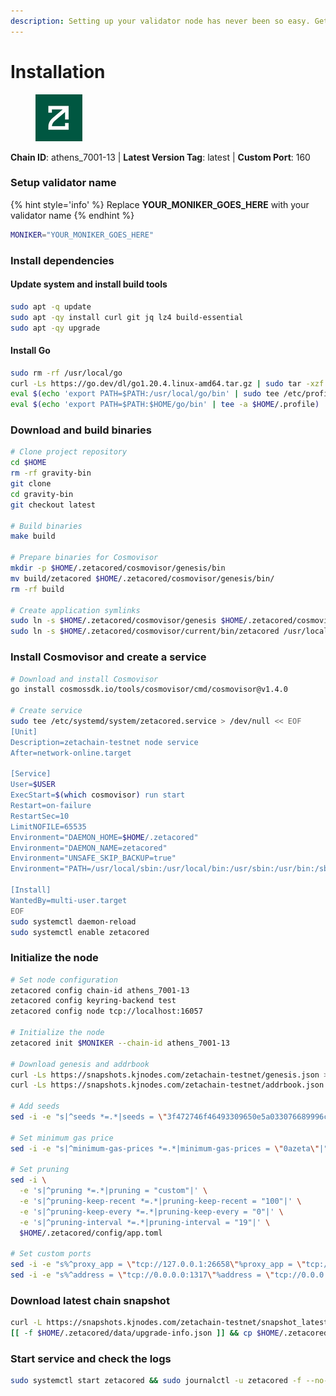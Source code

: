 ```yaml
---
description: Setting up your validator node has never been so easy. Get your validator running in minutes by following step by step instructions.
---
```


# Installation

<figure><img src="https://raw.githubusercontent.com/kj89/cosmos-images/main/logos/zetachain.png" alt=""><figcaption></figcaption></figure>

**Chain ID**: athens_7001-13 | **Latest Version Tag**: latest | **Custom Port**: 160

### Setup validator name

{% hint style='info' %}
Replace **YOUR_MONIKER_GOES_HERE** with your validator name
{% endhint %}

```bash
MONIKER="YOUR_MONIKER_GOES_HERE"
```

### Install dependencies

#### Update system and install build tools

```bash
sudo apt -q update
sudo apt -qy install curl git jq lz4 build-essential
sudo apt -qy upgrade
```

#### Install Go

```bash
sudo rm -rf /usr/local/go
curl -Ls https://go.dev/dl/go1.20.4.linux-amd64.tar.gz | sudo tar -xzf - -C /usr/local
eval $(echo 'export PATH=$PATH:/usr/local/go/bin' | sudo tee /etc/profile.d/golang.sh)
eval $(echo 'export PATH=$PATH:$HOME/go/bin' | tee -a $HOME/.profile)
```

### Download and build binaries

```bash
# Clone project repository
cd $HOME
rm -rf gravity-bin
git clone 
cd gravity-bin
git checkout latest

# Build binaries
make build

# Prepare binaries for Cosmovisor
mkdir -p $HOME/.zetacored/cosmovisor/genesis/bin
mv build/zetacored $HOME/.zetacored/cosmovisor/genesis/bin/
rm -rf build

# Create application symlinks
sudo ln -s $HOME/.zetacored/cosmovisor/genesis $HOME/.zetacored/cosmovisor/current -f
sudo ln -s $HOME/.zetacored/cosmovisor/current/bin/zetacored /usr/local/bin/zetacored -f
```

### Install Cosmovisor and create a service

```bash
# Download and install Cosmovisor
go install cosmossdk.io/tools/cosmovisor/cmd/cosmovisor@v1.4.0

# Create service
sudo tee /etc/systemd/system/zetacored.service > /dev/null << EOF
[Unit]
Description=zetachain-testnet node service
After=network-online.target

[Service]
User=$USER
ExecStart=$(which cosmovisor) run start
Restart=on-failure
RestartSec=10
LimitNOFILE=65535
Environment="DAEMON_HOME=$HOME/.zetacored"
Environment="DAEMON_NAME=zetacored"
Environment="UNSAFE_SKIP_BACKUP=true"
Environment="PATH=/usr/local/sbin:/usr/local/bin:/usr/sbin:/usr/bin:/sbin:/bin:/usr/games:/usr/local/games:/snap/bin:$HOME/.zetacored/cosmovisor/current/bin"

[Install]
WantedBy=multi-user.target
EOF
sudo systemctl daemon-reload
sudo systemctl enable zetacored
```

### Initialize the node

```bash
# Set node configuration
zetacored config chain-id athens_7001-13
zetacored config keyring-backend test
zetacored config node tcp://localhost:16057

# Initialize the node
zetacored init $MONIKER --chain-id athens_7001-13

# Download genesis and addrbook
curl -Ls https://snapshots.kjnodes.com/zetachain-testnet/genesis.json > $HOME/.zetacored/config/genesis.json
curl -Ls https://snapshots.kjnodes.com/zetachain-testnet/addrbook.json > $HOME/.zetacored/config/addrbook.json

# Add seeds
sed -i -e "s|^seeds *=.*|seeds = \"3f472746f46493309650e5a033076689996c8881@zetachain-testnet.rpc.kjnodes.com:16059\"|" $HOME/.zetacored/config/config.toml

# Set minimum gas price
sed -i -e "s|^minimum-gas-prices *=.*|minimum-gas-prices = \"0azeta\"|" $HOME/.zetacored/config/app.toml

# Set pruning
sed -i \
  -e 's|^pruning *=.*|pruning = "custom"|' \
  -e 's|^pruning-keep-recent *=.*|pruning-keep-recent = "100"|' \
  -e 's|^pruning-keep-every *=.*|pruning-keep-every = "0"|' \
  -e 's|^pruning-interval *=.*|pruning-interval = "19"|' \
  $HOME/.zetacored/config/app.toml

# Set custom ports
sed -i -e "s%^proxy_app = \"tcp://127.0.0.1:26658\"%proxy_app = \"tcp://127.0.0.1:16058\"%; s%^laddr = \"tcp://127.0.0.1:26657\"%laddr = \"tcp://127.0.0.1:16057\"%; s%^pprof_laddr = \"localhost:6060\"%pprof_laddr = \"localhost:16060\"%; s%^laddr = \"tcp://0.0.0.0:26656\"%laddr = \"tcp://0.0.0.0:16056\"%; s%^prometheus_listen_addr = \":26660\"%prometheus_listen_addr = \":16066\"%" $HOME/.zetacored/config/config.toml
sed -i -e "s%^address = \"tcp://0.0.0.0:1317\"%address = \"tcp://0.0.0.0:16017\"%; s%^address = \":8080\"%address = \":16080\"%; s%^address = \"0.0.0.0:9090\"%address = \"0.0.0.0:16090\"%; s%^address = \"0.0.0.0:9091\"%address = \"0.0.0.0:16091\"%; s%:8545%:16045%; s%:8546%:16046%; s%:6065%:16065%" $HOME/.zetacored/config/app.toml
```

### Download latest chain snapshot

```bash
curl -L https://snapshots.kjnodes.com/zetachain-testnet/snapshot_latest.tar.lz4 | tar -Ilz4 -xf - -C $HOME/.zetacored
[[ -f $HOME/.zetacored/data/upgrade-info.json ]] && cp $HOME/.zetacored/data/upgrade-info.json $HOME/.zetacored/cosmovisor/genesis/upgrade-info.json
```

### Start service and check the logs

```bash
sudo systemctl start zetacored && sudo journalctl -u zetacored -f --no-hostname -o cat
```
